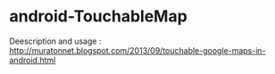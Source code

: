 android-TouchableMap
====================

Deescription and usage :
<br/>
<a href="http://muratonnet.blogspot.com/2013/09/touchable-google-maps-in-android.html" target="_blank">
http://muratonnet.blogspot.com/2013/09/touchable-google-maps-in-android.html
</a>
